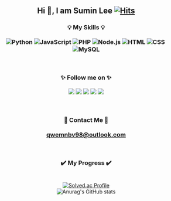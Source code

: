<div align="center">   

## Hi 👋, I am Sumin Lee [![Hits](https://hits.seeyoufarm.com/api/count/incr/badge.svg?url=https%3A%2F%2Fgithub.com%2FSuminig&count_bg=%2340F2CE&title_bg=%23555555&icon=&icon_color=%23CCC5C5&title=hits&edge_flat=false)](https://hits.seeyoufarm.com)
</div>
<div align="center">   
  
### :bulb: My Skills :bulb:<br><br><img alt="Python" src ="https://img.shields.io/badge/Python-3776AB.svg?&style=flat-square&logo=Python&logoColor=white"/>&nbsp;<img alt="JavaScript" src ="https://img.shields.io/badge/JavaScript-F7DF1E.svg?&style=flat-square&logo=JavaScript&logoColor=black"/>&nbsp;<img alt="PHP" src ="https://img.shields.io/badge/PHP-777BB4.svg?&style=flat-square&logo=PHP&logoColor=white"/>&nbsp;<img alt="Node.js" src ="https://img.shields.io/badge/Node.js-339933.svg?&style=flat-square&logo=Node.js&logoColor=white"/>&nbsp;<img alt="HTML" src ="https://img.shields.io/badge/HTML-E34F26.svg?&style=flat-square&logo=HTML5&logoColor=white"/>&nbsp;<img alt="CSS" src ="https://img.shields.io/badge/CSS-1572B6.svg?&style=flat-square&logo=CSS3&logoColor=white"/>&nbsp;<img alt="MySQL" src ="https://img.shields.io/badge/MySQL-4479A1.svg?&style=flat-square&logo=MySQL&logoColor=white"/>
</div>    

<br>

<div align="center">   
  
### :sparkles: Follow me on :sparkles:<br><br><a href="https://www.linkedin.com/in/sumin-lee-8bb3961b9/" target="_blank"><img src="https://img.shields.io/badge/LinkedIn-0077B5?style=flat-square&logo=linkedin&logoColor=white"/></a>&nbsp;<a href="https://suminig.tistory.com/" target="_blank"><img src="https://img.shields.io/badge/Tistory-FF5722?style=flat-square&&logoColor=white"/></a>&nbsp;<a href="https://github.com/Suminig" target="_blank"><img src="https://img.shields.io/badge/GitHub-100000?style=flat-square&logo=github&logoColor=white"/></a>&nbsp;<a href="https://www.instagram.com/sumi9n7/" target="_blank"><img src="https://img.shields.io/badge/Instagram-E4405F?style=flat-square&logo=instagram&logoColor=white"/></a>&nbsp;<a href="https://www.facebook.com/profile.php?id=100003366054111" target="_blank"><img src="https://img.shields.io/badge/Facebook-1877F2?style=flat-square&logo=facebook&logoColor=white"/></a>
</div>

<br>

<div align="center">   
  
### :e-mail: Contact Me :e-mail:<br><br>[qwemnbv98@outlook.com](mailto:qwemnbv98@outlook.com)
</div>

<br>

<div align="center">   
  
### :heavy_check_mark: My Progress :heavy_check_mark:<br><br>
[![Solved.ac Profile](http://mazassumnida.wtf/api/v2/generate_badge?boj=suminig)](https://solved.ac/suminig)<br>
![Anurag's GitHub stats](https://github-readme-stats.vercel.app/api?username=Suminig&show_icons=true&theme=radical)

</div>
